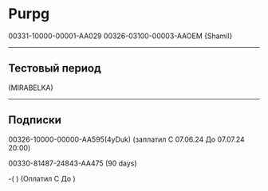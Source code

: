 # Purpg
00331-10000-00001-AA029
00326-03100-00003-AAOEM {Shamil}

-------
Тестовый период 
-------
(MIRABELKA)


-------
Подписки
-------
00326-10000-00000-AA595(4yDuk) (заплатил C 07.06.24 До 07.07.24  20:00) 
 
 00330-81487-24843-AA475 (90 days)
 
-(  ) (Оплатил C   До   ) 
